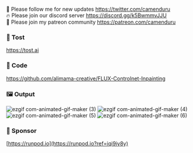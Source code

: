🐣 Please follow me for new updates https://twitter.com/camenduru <br />
🔥 Please join our discord server https://discord.gg/k5BwmmvJJU <br />
🥳 Please join my patreon community https://patreon.com/camenduru <br />

###  🥪 Tost
https://tost.ai

### 🧬 Code
https://github.com/alimama-creative/FLUX-Controlnet-Inpainting

### 🖼 Output
![ezgif com-animated-gif-maker (3)](https://github.com/user-attachments/assets/4f8a6824-0f4d-4a7e-b621-93734b4f0794)
![ezgif com-animated-gif-maker (4)](https://github.com/user-attachments/assets/ad1f8554-74b9-46c0-9e21-0cc5b5eb9a13)
![ezgif com-animated-gif-maker (5)](https://github.com/user-attachments/assets/004c8dea-a41b-4e55-89e8-d5eced5907ba)
![ezgif com-animated-gif-maker (6)](https://github.com/user-attachments/assets/b0aea46b-e0d1-477d-aa34-8876f4ec6a20)

### 🏢 Sponsor
[https://runpod.io](https://runpod.io?ref=iqi9iy8y)
